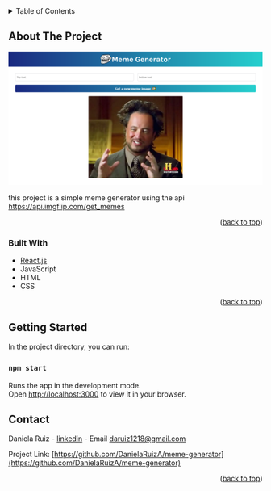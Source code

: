 <div id="top"></div>

<details>
  <summary>Table of Contents</summary>
  <ol>
    <li>
      <a href="#about-the-project">About The Project</a>
      <ul>
        <li><a href="#built-with">Built With</a></li>
      </ul>
    </li>
    <li>
      <a href="#getting-started">Getting Started</a>
    </li>
    <li><a href="#contact">Contact</a></li>
  </ol>
</details>

## About The Project

![Meme Generator Screen Shot](./memegenerator.png)

this project is a simple meme generator using the api https://api.imgflip.com/get_memes

<p align="right">(<a href="#top">back to top</a>)</p>


### Built With

* [React.js](https://reactjs.org/)
* JavaScript
* HTML
* CSS

<p align="right">(<a href="#top">back to top</a>)</p>


## Getting Started

In the project directory, you can run:

### `npm start`

Runs the app in the development mode.\
Open [http://localhost:3000](http://localhost:3000) to view it in your browser.


## Contact

Daniela Ruiz - [linkedin](https://www.linkedin.com/in/daniela-ruiz-arango/) - Email daruiz1218@gmail.com

Project Link: [https://github.com/DanielaRuizA/meme-generator](https://github.com/DanielaRuizA/meme-generator)

<p align="right">(<a href="#top">back to top</a>)</p>
